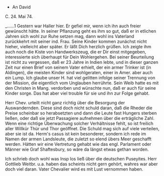 + An David

 C. 24. Mai 74.

_......1 Gestern war Haller hier. Er gefiel mir, wenn ich ihn auch freier gewünscht hätte. In seiner Pflanzung geht es ihm so gut, daß er in etlichen Jahren sich wohl zur Ruhe setzen mag, dann wohl ins Vaterland zurückkehrt mit seiner ind. Frau. Seine Kinder kommen zunächst nicht hieher, vielleicht aber später. Er läßt Dich herzlich grüßen. Ich zeigte ihm auch noch die Kiste von Handwerkszeug, die er Dir einst mitgegeben, interessierte sich überhaupt für Dein Wohlergehen. Bei seiner Beurteilung ist nicht zu vergessen, daß er 23 Jahre in Indien lebte, und in dieser ganzen Zeit nur einen Brief von seinem Vater erhielt, der ein armer Trinker ist (in Aldingen), die meisten Kinder sind wohlgeraten, einer in Amer. aber auch ein Lump. Ich glaube unser H. hat viel gelitten infolge seiner Trennung von der Mission, die eigentlich vom Unglauben herrührte. Sein Weib hatte es mit den Christen in Mang. verdorben und wünschte nun, daß er auch für seine Kinder sorge. Das hat aber viel trouble für sie und ihn zur Folge gehabt.

Herr Chev. urteilt nicht ganz richtig über die Besorgung der Auswandernden. Diese sind doch nicht schuld daran, daß die Rheder die Preise scheinbar so herabsetzten und dann die Leute fast Hungers sterben ließen, oder daß sie jetzt Passagiere aufnehmen über die erträgliche Zahl. Wenn eine richtige Überwachung solcher Verhältnisse fehlt, so ist freilich aller Willkür Thür und Thor geöffnet. Die Schuld mag sich auf viele verteilen, aber sie ist da. Herm's casus ist kein besonderer, sondern ich rede im Namen der armen Landsleute, die zuletzt so elend übers Meer geschafft werden. Hätten wir eine Vertretung gehabt wie das engl. Parlament oder Männer wie Graf Shaftesbury, so wäre da längst etwas gethan worden.

Ich schrieb doch wohl was Insp los ließ über die deutschen Puseyites. Herr Gottlieb Weitbr. u.a. haben das scheints nicht gern gehört, wahres war aber doch viel daran. Vater Chevalier wird es mit Lust vernommen haben. 